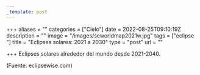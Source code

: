 ```yaml
---
_template: post
---
```



+++
aliases = ""
categories = ["Cielo"]
date = 2022-08-25T09:10:19Z
description = ""
image = "/images/seworldmap2021w.jpg"
tags = ["eclipse "]
title = "Eclipses solares: 2021 a 2030"
type = "post"
url = ""

+++
Eclipses solares alrededor del mundo desde 2021-2040.

(Fuente: eclipsewise.com)
